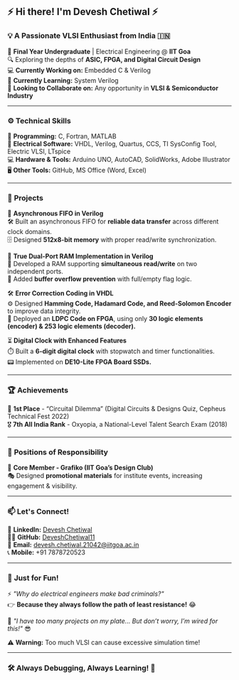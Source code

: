 ## ⚡ Hi there! I'm Devesh Chetiwal ⚡

### 💡 A Passionate VLSI Enthusiast from India 🇮🇳

🚀 **Final Year Undergraduate** | Electrical Engineering @ **IIT Goa**  
🔍 Exploring the depths of **ASIC, FPGA, and Digital Circuit Design**  
💻 **Currently Working on:** Embedded C & Verilog  
📖 **Currently Learning:** System Verilog  
🤝 **Looking to Collaborate on:** Any opportunity in **VLSI & Semiconductor Industry**  

---

### ⚙️ **Technical Skills**

🔌 **Programming:** C, Fortran, MATLAB  
📡 **Electrical Software:** VHDL, Verilog, Quartus, CCS, TI SysConfig Tool, Electric VLSI, LTspice  
💻 **Hardware & Tools:** Arduino UNO, AutoCAD, SolidWorks, Adobe Illustrator  
🖥️ **Other Tools:** GitHub, MS Office (Word, Excel)  

---

### 🔬 **Projects**

🔄 **Asynchronous FIFO in Verilog**  
🛠️ Built an asynchronous FIFO for **reliable data transfer** across different clock domains.  
🗄️ Designed **512x8-bit memory** with proper read/write synchronization.  

🔀 **True Dual-Port RAM Implementation in Verilog**  
📡 Developed a RAM supporting **simultaneous read/write** on two independent ports.  
🛑 Added **buffer overflow prevention** with full/empty flag logic.  

🛠 **Error Correction Coding in VHDL**  
⚙️ Designed **Hamming Code, Hadamard Code, and Reed-Solomon Encoder** to improve data integrity.  
🔢 Deployed an **LDPC Code on FPGA**, using only **30 logic elements (encoder) & 253 logic elements (decoder).**  

⏳ **Digital Clock with Enhanced Features**  
⏱️ Built a **6-digit digital clock** with stopwatch and timer functionalities.  
📟 Implemented on **DE10-Lite FPGA Board SSDs.**  

---

### 🏆 **Achievements**

🥇 **1st Place** - “Circuital Dilemma” (Digital Circuits & Designs Quiz, Cepheus Technical Fest 2022)  
🎖️ **7th All India Rank** - Oxyopia, a National-Level Talent Search Exam (2018)  

---

### 📢 **Positions of Responsibility**

🎨 **Core Member - Grafiko (IIT Goa’s Design Club)**  
🎭 Designed **promotional materials** for institute events, increasing engagement & visibility.  

---

### 📫 **Let's Connect!**

🔗 **LinkedIn:** [Devesh Chetiwal](https://www.linkedin.com/in/devesh-chetiwal-1aa58724a/)  
🐱‍💻 **GitHub:** [DeveshChetiwal11](https://github.com/DeveshChetiwal11)  
📧 **Email:** devesh.chetiwal.21042@iitgoa.ac.in  
📞 **Mobile:** +91 7878720523  

---

### 🤣 **Just for Fun!**

⚡ _"Why do electrical engineers make bad criminals?"_  
👉 **Because they always follow the path of least resistance!** 😂  

🔌 _"I have too many projects on my plate... But don’t worry, I’m wired for this!"_ 😎  

⚠️ **Warning:** Too much VLSI can cause excessive simulation time!  

---

### 🛠 **Always Debugging, Always Learning!** 🚀
